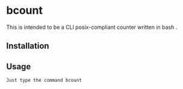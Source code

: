 # bcount

This is intended to be a CLI posix-compliant counter written in bash .

## Installation


## Usage
	
	Just type the command bcount

